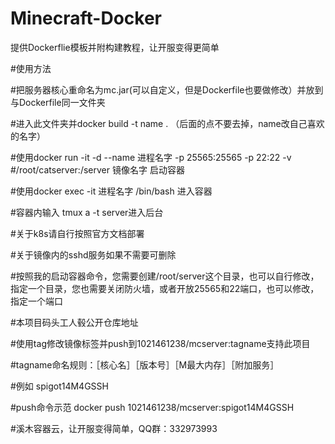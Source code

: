 # Minecraft-Docker
提供Dockerflie模板并附构建教程，让开服变得更简单


#使用方法

#把服务器核心重命名为mc.jar(可以自定义，但是Dockerfile也要做修改）并放到与Dockerfile同一文件夹

#进入此文件夹并docker build -t name . （后面的点不要去掉，name改自己喜欢的名字）

#使用docker run -it -d --name 进程名字 -p 25565:25565 -p 22:22 -v #/root/catserver:/server 镜像名字 启动容器

#使用docker exec -it 进程名字 /bin/bash 进入容器

#容器内输入 tmux a -t server进入后台

#关于k8s请自行按照官方文档部署

#关于镜像内的sshd服务如果不需要可删除

#按照我的启动容器命令，您需要创建/root/server这个目录，也可以自行修改，指定一个目录，您也需要关闭防火墙，或者开放25565和22端口，也可以修改，指定一个端口

#本项目码头工人毂公开仓库地址

#使用tag修改镜像标签并push到1021461238/mcserver:tagname支持此项目

#tagname命名规则：［核心名］［版本号］［M最大内存］［附加服务］

#例如 spigot14M4GSSH

#push命令示范 docker push 1021461238/mcserver:spigot14M4GSSH

#溪木容器云，让开服变得简单，QQ群：332973993
